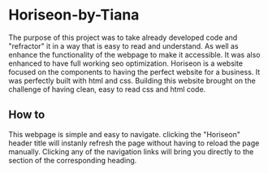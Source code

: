 # Horiseon-by-Tiana

The purpose of this project was to take already developed code and "refractor" it in a way that is easy to read and understand. As well as enhance the functionality of the webpage to make it accessible. It was also enhanced to have full working seo optimization. Horiseon is a website focused on the components to having the perfect website for a business. It was perfectly built with html and css. Building this website brought on the challenge of having clean, easy to read css and html code. 

## How to 

This webpage is simple and easy to navigate. 
clicking the "Horiseon" header title will instanly refresh the page without having to reload the page manually.
Clicking any of the navigation links will bring you directly to the section of the corresponding heading.

   